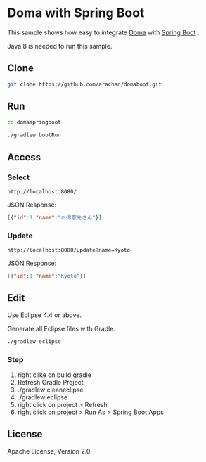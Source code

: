 Doma  with Spring Boot
========================================

This sample shows how easy to integrate [Doma][doma] with  [Spring Boot][spring-boot] .

Java 8 is needed to run this sample.

Clone
--------

```sh
git clone https://github.com/arachan/domaboot.git
```

Run
--------

```sh
cd domaspringboot
```

```sh
./gradlew bootRun
```

Access
--------

### Select

```
http://localhost:8080/
```

JSON Response:

```json
[{"id":1,"name":"お得意先さん"}]
```

### Update

```
http://localhost:8080/update?name=Kyoto
```

JSON Response:

```json
[{"id":1,"name":"Kyoto"}]
```

Edit
--------

Use Eclipse 4.4 or above.

Generate all Eclipse files with Gradle.

```sh
./gradlew eclipse
```

### Step

1. right clike on build.gradle
2. Refresh Gradle Project
3. ./gradlew cleaneclipse
4. ./gradlew eclipse
5. right click on project > Refresh
6. right click on project > Run As > Spring Boot Apps

License
-------

Apache License, Version 2.0

[doma]: https://github.com/domaframework/doma
[spring-boot]: https://github.com/spring-projects/spring-boot

